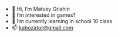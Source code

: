 - 👋 Hi, I’m Matvey Grishin
- 👀 I’m interested in games?
- 🌱 I’m currently learning in school 10 class
- 📫 kabozator@gmail.com

<!---
RO0T228/RO0T228 is a ✨ special ✨ repository because its `README.md` (this file) appears on your GitHub profile.
You can click the Preview link to take a look at your changes.
--->
